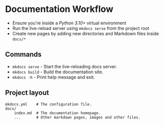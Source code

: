 # Documentation Workflow

* Ensure you're inside a *Python 3.10+* virtual environment
* Run the live-reload server using `mkdocs serve` from the project root
* Create new pages by adding new directories and Markdown files inside `docs/*`

## Commands

- `mkdocs serve` - Start the live-reloading docs server.
- `mkdocs build` - Build the documentation site.
- `mkdocs -h` - Print help message and exit.

## Project layout

    mkdocs.yml    # The configuration file.
    docs/
        index.md  # The documentation homepage.
        ...       # Other markdown pages, images and other files.
